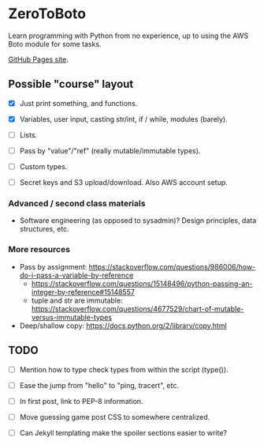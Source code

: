 # ZeroToBoto

Learn programming with Python from no experience, up to using the AWS Boto module for some tasks.

[GitHub Pages site](https://akaito.github.io/ZeroToBoto/).


## Possible "course" layout

- [x] Just print something, and functions.
- [x] Variables, user input, casting str/int, if / while, modules (barely).
- [ ] Lists.
- [ ] Pass by "value"/"ref" (really mutable/immutable types).
- [ ] Custom types.
- [ ] Secret keys and S3 upload/download.
	Also AWS account setup.


### Advanced / second class materials

- Software engineering (as opposed to sysadmin)?  Design principles, data structures, etc.


### More resources

- Pass by assignment: https://stackoverflow.com/questions/986006/how-do-i-pass-a-variable-by-reference
	- https://stackoverflow.com/questions/15148496/python-passing-an-integer-by-reference#15148557
	- tuple and str are immutable: https://stackoverflow.com/questions/4677529/chart-of-mutable-versus-immutable-types
- Deep/shallow copy: https://docs.python.org/2/library/copy.html


## TODO

- [ ] Mention how to type check types from within the script (type()).

- [ ] Ease the jump from "hello" to "ping, tracert", etc.
- [ ] In first post, link to PEP-8 information.
- [ ] Move guessing game post CSS to somewhere centralized.
- [ ] Can Jekyll templating make the spoiler sections easier to write?

